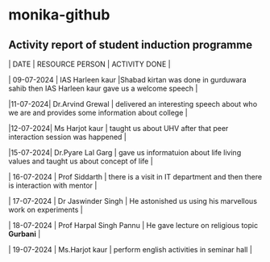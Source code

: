 # monika-github
## Activity report of student induction programme 
| DATE | RESOURCE PERSON | ACTIVITY DONE |


| 09-07-2024 | IAS Harleen kaur |Shabad kirtan was done in gurduwara sahib then IAS Harleen kaur gave us a welcome speech |


|11-07-2024| Dr.Arvind Grewal | delivered an interesting speech about who we are and provides some information about college |


|12-07-2024| Ms Harjot kaur | taught us about UHV after that peer interaction session was happened |


|15-07-2024| Dr.Pyare Lal Garg | gave us informatuion about life living values and taught us about concept of life |


| 16-07-2024 | Prof Siddarth | there is a visit in IT department and then there is interaction with mentor |


| 17-07-2024 | Dr Jaswinder Singh | He astonished us using his marvellous work on experiments |


| 18-07-2024 | Prof Harpal Singh Pannu | He gave lecture on religious topic **Gurbani** |


| 19-07-2024 | Ms.Harjot kaur | perform english activities in seminar hall  |
